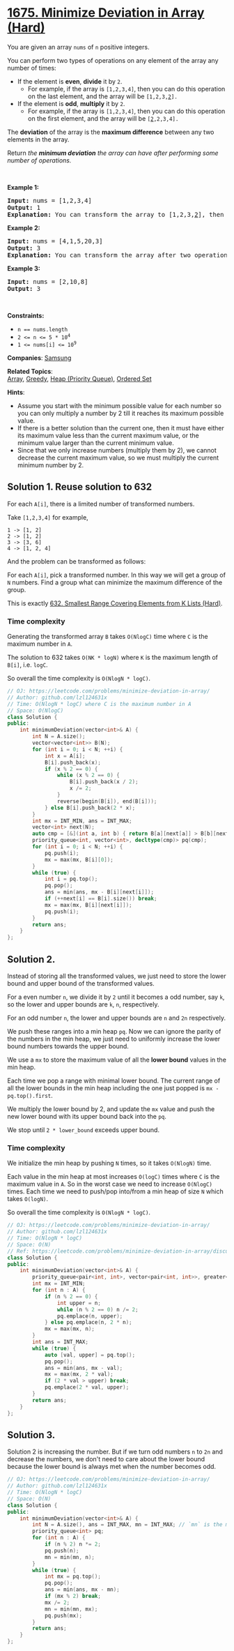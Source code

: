 # [1675. Minimize Deviation in Array (Hard)](https://leetcode.com/problems/minimize-deviation-in-array)

<p>You are given an array <code>nums</code> of <code>n</code> positive integers.</p>

<p>You can perform two types of operations on any element of the array any number of times:</p>

<ul>
	<li>If the element is <strong>even</strong>, <strong>divide</strong> it by <code>2</code>.
	<ul>
		<li>For example, if the array is <code>[1,2,3,4]</code>, then you can do this operation on the last element, and the array will be <code>[1,2,3,<u>2</u>].</code></li>
	</ul>
	</li>
	<li>If the element is <strong>odd</strong>, <strong>multiply</strong> it by <code>2</code>.
	<ul>
		<li>For example, if the array is <code>[1,2,3,4]</code>, then you can do this operation on the first element, and the array will be <code>[<u>2</u>,2,3,4].</code></li>
	</ul>
	</li>
</ul>

<p>The <strong>deviation</strong> of the array is the <strong>maximum difference</strong> between any two elements in the array.</p>

<p>Return <em>the <strong>minimum deviation</strong> the array can have after performing some number of operations.</em></p>

<p>&nbsp;</p>
<p><strong class="example">Example 1:</strong></p>

<pre>
<strong>Input:</strong> nums = [1,2,3,4]
<strong>Output:</strong> 1
<strong>Explanation:</strong> You can transform the array to [1,2,3,<u>2</u>], then to [<u>2</u>,2,3,2], then the deviation will be 3 - 2 = 1.
</pre>

<p><strong class="example">Example 2:</strong></p>

<pre>
<strong>Input:</strong> nums = [4,1,5,20,3]
<strong>Output:</strong> 3
<strong>Explanation:</strong> You can transform the array after two operations to [4,<u>2</u>,5,<u>5</u>,3], then the deviation will be 5 - 2 = 3.
</pre>

<p><strong class="example">Example 3:</strong></p>

<pre>
<strong>Input:</strong> nums = [2,10,8]
<strong>Output:</strong> 3
</pre>

<p>&nbsp;</p>
<p><strong>Constraints:</strong></p>

<ul>
	<li><code>n == nums.length</code></li>
	<li><code>2 &lt;= n &lt;= 5 * 10<sup><span style="font-size: 10.8333px;">4</span></sup></code></li>
	<li><code>1 &lt;= nums[i] &lt;= 10<sup>9</sup></code></li>
</ul>


**Companies**:
[Samsung](https://leetcode.com/company/samsung)

**Related Topics**:  
[Array](https://leetcode.com/tag/array), [Greedy](https://leetcode.com/tag/greedy), [Heap (Priority Queue)](https://leetcode.com/tag/heap-priority-queue), [Ordered Set](https://leetcode.com/tag/ordered-set)

**Hints**:
* Assume you start with the minimum possible value for each number so you can only multiply a number by 2 till it reaches its maximum possible value.
* If there is a better solution than the current one, then it must have either its maximum value less than the current maximum value, or the minimum value larger than the current minimum value.
* Since that we only increase numbers (multiply them by 2), we cannot decrease the current maximum value, so we must multiply the current minimum number by 2.

## Solution 1. Reuse solution to 632

For each `A[i]`, there is a limited number of transformed numbers.

Take `[1,2,3,4]` for example,

```
1 -> [1, 2]
2 -> [1, 2]
3 -> [3, 6]
4 -> [1, 2, 4]
```

And the problem can be transformed as follows:

For each `A[i]`, pick a transformed number. In this way we will get a group of `N` numbers. Find a group what can minimize the maximum difference of the group.

This is exactly [632. Smallest Range Covering Elements from K Lists (Hard)](https://leetcode.com/problems/smallest-range-covering-elements-from-k-lists/).

### Time complexity

Generating the transformed array `B` takes `O(NlogC)` time where `C` is the maximum number in `A`.

The solution to 632 takes `O(NK * logN)` where `K` is the maximum length of `B[i]`, i.e. `logC`.

So overall the time complexity is `O(NlogN * logC)`.

```cpp
// OJ: https://leetcode.com/problems/minimize-deviation-in-array/
// Author: github.com/lzl124631x
// Time: O(NlogN * logC) where C is the maximum number in A
// Space: O(NlogC)
class Solution {
public:
    int minimumDeviation(vector<int>& A) {
        int N = A.size();
        vector<vector<int>> B(N);
        for (int i = 0; i < N; ++i) {
            int x = A[i];
            B[i].push_back(x);
            if (x % 2 == 0) {
                while (x % 2 == 0) {
                    B[i].push_back(x / 2);
                    x /= 2;
                }
                reverse(begin(B[i]), end(B[i]));
            } else B[i].push_back(2 * x);
        }
        int mx = INT_MIN, ans = INT_MAX;
        vector<int> next(N);
        auto cmp = [&](int a, int b) { return B[a][next[a]] > B[b][next[b]]; };
        priority_queue<int, vector<int>, decltype(cmp)> pq(cmp);
        for (int i = 0; i < N; ++i) {
            pq.push(i);
            mx = max(mx, B[i][0]);
        }
        while (true) {
            int i = pq.top();
            pq.pop();
            ans = min(ans, mx - B[i][next[i]]);
            if (++next[i] == B[i].size()) break;
            mx = max(mx, B[i][next[i]]);
            pq.push(i);
        }
        return ans;
    }
};
```

## Solution 2.

Instead of storing all the transformed values, we just need to store the lower bound and upper bound of the transformed values.

For a even number `n`, we divide it by `2` until it becomes a odd number, say `k`, so the lower and upper bounds are `k`, `n`, respectively.

For an odd number `n`, the lower and upper bounds are `n` and `2n` respectively.

We push these ranges into a min heap `pq`. Now we can ignore the parity of the numbers in the min heap, we just need to uniformly increase the lower bound numbers towards the upper bound.

We use a `mx` to store the maximum value of all the **lower bound** values in the min heap.

Each time we pop a range with minimal lower bound. The current range of all the lower bounds in the min heap including the one just popped is `mx - pq.top().first`.

We multiply the lower bound by 2, and update the `mx` value and push the new lower bound with its upper bound back into the `pq`.

We stop until `2 * lower_bound` exceeds upper bound.

### Time complexity

We initialize the min heap by pushing `N` times, so it takes `O(NlogN)` time.

Each value in the min heap at most increases `O(logC)` times where `C` is the maximum value in `A`. So in the worst case we need to increase `O(NlogC)` times. Each time we need to push/pop into/from a min heap of size `N` which takes `O(logN)`.

So overall the time complexity is `O(NlogN * logC)`.

```cpp
// OJ: https://leetcode.com/problems/minimize-deviation-in-array/
// Author: github.com/lzl124631x
// Time: O(NlogN * logC)
// Space: O(N)
// Ref: https://leetcode.com/problems/minimize-deviation-in-array/discuss/952819/Python-Priority-queue-and-record-the-lower-and-upper-bound
class Solution {
public:
    int minimumDeviation(vector<int>& A) {
        priority_queue<pair<int, int>, vector<pair<int, int>>, greater<>> pq;
        int mx = INT_MIN;
        for (int n : A) {
            if (n % 2 == 0) {
                int upper = n;
                while (n % 2 == 0) n /= 2;
                pq.emplace(n, upper);
            } else pq.emplace(n, 2 * n);
            mx = max(mx, n);
        }
        int ans = INT_MAX;
        while (true) {
            auto [val, upper] = pq.top();
            pq.pop();
            ans = min(ans, mx - val);
            mx = max(mx, 2 * val);
            if (2 * val > upper) break;
            pq.emplace(2 * val, upper);
        }
        return ans;
    }
};
```

## Solution 3. 

Solution 2 is increasing the number. But if we turn odd numbers `n` to `2n` and decrease the numbers, we don't need to care about the lower bound because the lower bound is always met when the number becomes odd.

```cpp
// OJ: https://leetcode.com/problems/minimize-deviation-in-array/
// Author: github.com/lzl124631x
// Time: O(NlogN * logC)
// Space: O(N)
class Solution {
public:
    int minimumDeviation(vector<int>& A) {
        int N = A.size(), ans = INT_MAX, mn = INT_MAX; // `mn` is the minimum number within the max heap
        priority_queue<int> pq;
        for (int n : A) {
            if (n % 2) n *= 2;
            pq.push(n);
            mn = min(mn, n);
        }
        while (true) {
            int mx = pq.top();
            pq.pop();
            ans = min(ans, mx - mn);
            if (mx % 2) break;
            mx /= 2;
            mn = min(mn, mx);
            pq.push(mx);
        }
        return ans;
    }
};
```